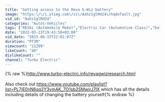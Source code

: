```yaml
---
title: "Getting access to the Reva G-Wiz battery"
image: "https:\/\/i.ytimg.com\/vi\/Aahz1glRH24\/hqdefault.jpg"
vid_id: "Aahz1glRH24"
categories: "Autos-Vehicles"
tags: ["REVAi (Automobile Make)","Electric Car (Automotive Class)","battery"]
date: "2022-03-23T19:43:50+03:00"
vid_date: "2015-06-15T22:01:07Z"
duration: "PT3M"
viewcount: "11209"
likeCount: "40"
dislikeCount: ""
channel: "Turbo Electric"
---
```

{% raw %}<a rel="nofollow" target="blank" href="http://www.turbo-electric.info/revagwizresearch.html">http://www.turbo-electric.info/revagwizresearch.html</a><br /><br />Also check out <a rel="nofollow" target="blank" href="https://www.youtube.com/playlist?list=PL7jE0nN6sq2Y3vmAK_7O1sb2SMwirJ7IX">https://www.youtube.com/playlist?list=PL7jE0nN6sq2Y3vmAK_7O1sb2SMwirJ7IX</a> which has all the details including details of changing the battery yourself{% endraw %}

